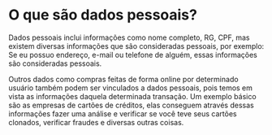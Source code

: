 # O que são dados pessoais?

Dados pessoais inclui informações como nome completo, RG, CPF, mas existem diversas informações que são consideradas pessoais, por exemplo: Se eu possuo endereço, e-mail ou telefone de alguém, essas informações são consideradas pessoais.

Outros dados como compras feitas de forma online por determinado usuário também podem ser vinculados a dados pessoais, pois temos em vista as informações daquela determinada transação.
Um exemplo básico são as empresas de cartões de créditos, elas conseguem através dessas informações fazer uma análise e verificar se você teve seus cartões clonados, verificar fraudes e diversas outras coisas.